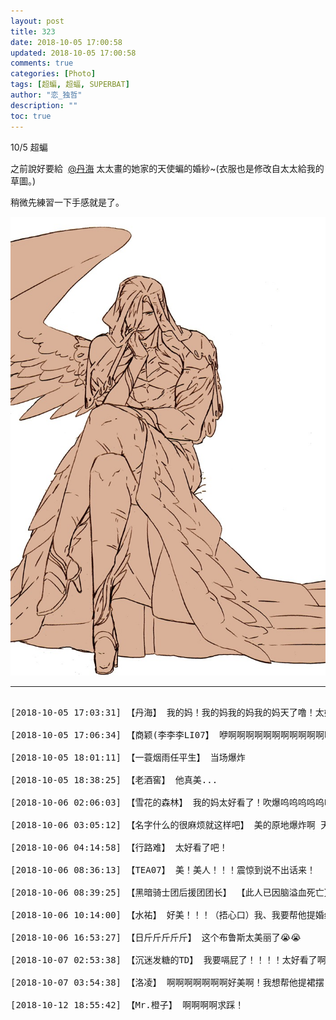 ```yaml
---
layout: post
title: 323
date: 2018-10-05 17:00:58
updated: 2018-10-05 17:00:58
comments: true
categories: [Photo]
tags: [超蝙, 超蝠, SUPERBAT]
author: "恋_独哲"
description: ""
toc: true
---
```


<p>10/5 超蝙</p> 
<p>之前說好要給&nbsp;&nbsp;<a target="_blank" loftermentionblogid="486294133" href="http://www.lofter.com/mentionredirect.do?blogId=486294133"  >@丹海</a>&nbsp;太太畫的她家的天使蝙的婚紗~(衣服也是修改自太太給我的草圖。)<br /></p> 
<p>稍微先練習一下手感就是了。</p>

![](https://raw.githubusercontent.com/alicewish/maple50821/master/img_YW5MWVN1NEpoZFZLTEh1cFJlLzJlV1pBS1pQVDZoWlV1Y1BudW82M2hhMFBkL09iTEo5M0t3PT0.jpg)

---

<pre>

[2018-10-05 17:03:31] 【丹海】 我的妈！我的妈我的妈我的妈天了噜！太好看了妈耶！！！！！爱您！！！！！

[2018-10-05 17:06:34] 【商颖(李李李LI07】 咿啊啊啊啊啊啊啊啊啊啊啊啊啊啊啊啊吹爆

[2018-10-05 18:01:11] 【一蓑烟雨任平生】 当场爆炸

[2018-10-05 18:38:25] 【老酒窖】 他真美...

[2018-10-06 02:06:03] 【雪花的森林】 我的妈太好看了！吹爆呜呜呜呜呜呜呜呜！

[2018-10-06 03:05:12] 【名字什么的很麻烦就这样吧】 美的原地爆炸啊 天哪😘😘😘

[2018-10-06 04:14:58] 【行路难】 太好看了吧！

[2018-10-06 08:36:13] 【TEA07】 美！美人！！！震惊到说不出话来！

[2018-10-06 08:39:25] 【黑暗骑士团后援团团长】 【此人已因脑溢血死亡】

[2018-10-06 10:14:00] 【水祐】 好美！！！（捂心口）我、我要帮他提婚纱！我我……不行太美了！

[2018-10-06 16:53:27] 【日斤斤斤斤斤】 这个布鲁斯太美丽了😭😭

[2018-10-07 02:53:38] 【沉迷发糖的TD】 我要嗝屁了！！！！太好看了啊布鲁西～

[2018-10-07 03:54:38] 【洛凌】 啊啊啊啊啊啊啊好美啊！我想帮他提裙摆！

[2018-10-12 18:55:42] 【Mr.橙子】 啊啊啊啊求踩！

</pre>